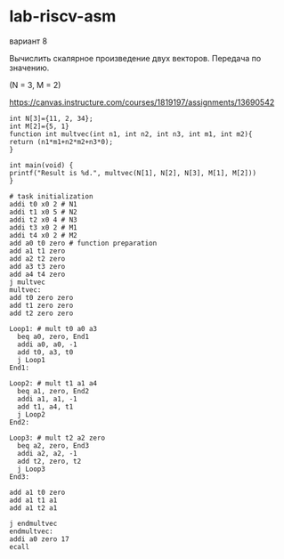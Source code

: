 # lab-riscv-asm

вариант 8

Вычислить скалярное произведение двух векторов. Передача по значению.

(N = 3, M = 2)

https://canvas.instructure.com/courses/1819197/assignments/13690542


```
int N[3]={11, 2, 34};
int M[2]={5, 1}
function int multvec(int n1, int n2, int n3, int m1, int m2){
return (n1*m1+n2*m2+n3*0);
}

int main(void) {
printf("Result is %d.", multvec(N[1], N[2], N[3], M[1], M[2]))
}
```
```
# task initialization 
addi t0 x0 2 # N1
addi t1 x0 5 # N2
addi t2 x0 4 # N3
addi t3 x0 2 # M1
addi t4 x0 2 # M2
add a0 t0 zero # function preparation
add a1 t1 zero
add a2 t2 zero
add a3 t3 zero
add a4 t4 zero
j multvec
multvec:
add t0 zero zero
add t1 zero zero
add t2 zero zero

Loop1: # mult t0 a0 a3
  beq a0, zero, End1
  addi a0, a0, -1
  add t0, a3, t0
  j Loop1
End1:

Loop2: # mult t1 a1 a4
  beq a1, zero, End2
  addi a1, a1, -1
  add t1, a4, t1
  j Loop2
End2:

Loop3: # mult t2 a2 zero
  beq a2, zero, End3
  addi a2, a2, -1
  add t2, zero, t2
  j Loop3
End3:

add a1 t0 zero
add a1 t1 a1
add a1 t2 a1

j endmultvec
endmultvec:
addi a0 zero 17
ecall
```
